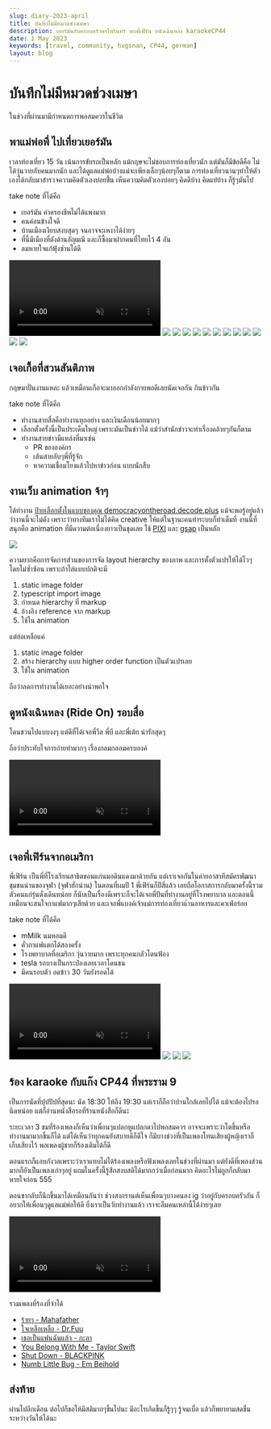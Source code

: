 ```yaml
---
slug: diary-2023-april
title: บันทึกไม่มีหมวดช่วงเมษา
description: เยอร์มันกับครอบครัวพรไพรินทร์ พบพี่เฟิร์น หนังเฉินหลง karaokeCP44
date: 1 May 2023
keywords: [travel, community, hugsnan, CP44, german]
layout: blog
---
```


<script>
import fern_1 from "./fern-1.mp4?url"
import fern_2 from "./fern-2.jpg"
import fern_3 from "./fern-3.jpg"
import fern_4 from "./fern-4.jpg"
import fern_5 from "./fern-5.jpg"
import decode_1 from "./decode-1.jpg"
import german_1 from "./german-1.mp4?url"
import german_2 from "./german-2.jpg"
import german_3 from "./german-3.jpg"
import german_4 from "./german-4.jpg"
import german_5 from "./german-5.jpg"
import german_6 from "./german-6.jpg"
import german_7 from "./german-7.jpg"
import german_8 from "./german-8.jpg"
import german_9 from "./german-9.jpg"
import german_10 from "./german-10.jpg"
import german_11 from "./german-11.jpg"
import german_12 from "./german-12.jpg"
import german_13 from "./german-13.jpg"
import german_14 from "./german-14.jpg"
import karaoke from "./karaoke.mp4?url"
import keur_1 from "./keur-1.jpg"
import movie_1 from "./movie-1.jpg"
import movie_2 from "./movie-2.mp4"
</script>

# บันทึกไม่มีหมวดช่วงเมษา

ในช่วงที่ผ่านมามีกำหนดการพอสมควรในชีวิต

## พาแม่พ่อพี่ ไปเที่ยวเยอร์มัน

เวลาท่องเที่ยว 15 วัน เน้นการขับรถเป็นหลัก แม้กฤษจะไม่ชอบการท่องเที่ยวนัก แต่มันก็มีข้อดีคือ ไม่ได้วุ่นวายกับคนมากนัก และได้ดูแลแม่พ่อบ้างแม่จะเพียงเล็กๆน้อยๆก็ตาม การท่องเที่ยวนานๆทำให้ตัวเองได้กลับมาสำรวจความคิดตัวเองบ่อยขึ้่น เห็นความคิดตัวเองบ่อยๆ คิดดีบ้าง คิดแย่่บ้าง ก็รู้ๆมันไป

take note ที่ได้คือ

- เยอร์มัน ค่าครองชีพไม่ได้แพงมาก
- คนค่อนข้างใจดี
- บ้านเมืองเงียบสงบสุดๆ จนอาจจะเหงาได้ง่ายๆ
- ที่นี้มีเมืองที่ดังด้านอัญมณี และก็ซื้อมาฝากคนที่ไทยไว้ 4 อัน
- ลมหายใจแก้ฟุ้งซ่านได้ดี

<div class="grid grid-cols-3 gap-2 !mx-0">
  <video class="m-0 col-span-2 row-span-3 h-full w-full object-cover" src="{german_1}" autoplay inline playInline muted></video>
  <img class="m-0" src="{german_2}" />
  <img class="m-0" src="{german_3}" />
  <img class="m-0" src="{german_4}" />
  <img class="m-0" src="{german_5}" />
  <img class="m-0" src="{german_6}" />
  <img class="m-0" src="{german_7}" />
  <img class="m-0" src="{german_8}" />
  <img class="m-0" src="{german_9}" />
  <img class="m-0" src="{german_10}" />
  <img class="m-0" src="{german_11}" />
  <img class="m-0" src="{german_12}" />
  <img class="m-0" src="{german_14}" />
</div>

## เจอเกื้อที่สวนสันติภาพ

กฤษมาปั่นงานแหละ แล้วเหมือนเกือจะมาออกกำลังกายพอดีเลยนัดเจอกัน กินข้าวกัน

take note ที่ได้คือ

- ทำงานสายสื่อคือทำงานทุกอย่าง และเงินเดือนน้อยมากๆ
- เลือกตั้งครั้งนี้เป็นประเด็นใหญ่ เพราะมันเป็นข่าวได้ แม้ว่าสำนักข่าวจะทำเรื่องคล้ายๆกันก็ตาม
- ทำงานสายข่าวมีแหล่งที่มาเช่น
  - PR ขององค์กร
  - เส้นสายลับๆพี่ที่รู้จัก
  - หาความเชื่อมโยงแล้วไปหาข่าวก่อน แบบนักสืบ

## งานเว็บ animation จ้าๆ

ได้ทำงาน [ป้ายเลือกตั้งในแบบของคุณ democracyontheroad.decode.plus](https://democracyontheroad.decode.plus/) แม้จะพอรู้อยู่แล้วว่างานนี้จะไม่ดัง เพราะว่าทางทีมเราไม่ได้คิด creative ให้แต่ในฐานะคนทำระบบก็ทำเต็มที่ งานนี้ที่สนุกคือ animation ที่มีความต่อเนื่องยาวเป็นชุดเลย ใช้ [PIXI](https://github.com/pixijs/pixijs) และ [gsap](https://greensock.com) เป็นหลัก

![]({decode_1})

ความยากคือการจัดการส่วนของการจัด layout hierarchy ของภาพ และการตั้งตัวแปรให้ได้ไวๆ โดยไม่ซ้ำซ้อน เพราะถ้าไล่แบบปกติจะมี

1. static image folder
1. typescript import image
1. กำหนด hierarchy ที่ markup
1. อ้างอิง reference จาก markup
1. ใช้ใน animation

แต่ย่อเหลือแค่

1. static image folder
1. สร้าง hierarchy แบบ higher order function เป็นตัวแปรเลย
1. ใช้ใน animation

ถือว่าลดการทำงานได้เยอะอย่างน่าพอใจ

## ดูหนังเฉินหลง (Ride On) รอบสื่อ

โดนชวนไปแบบงงๆ แต่ดีที่ได้เจอพี่วีล พี่บี และพี่เต้ย น่ารักสุดๆ

ถือว่าประทับใจการถ่ายทำมากๆ เรื่องกลมกลอมครบองค์

<video class="m-0" src="{movie_2}" autoplay inline playInline muted controls></video>

## เจอพี่เฟิร์นจากอเมริกา

พี่เฟิร์น เป็นพี่ที่โรงเรียนสาธิตขอนแก่นมอดินแดงมาด้วยกัน แต่เราเจอกันในค่ายอาสาทีสมัครพัฒนาชุมชนน่านของจุฬา (จุฬาฮักน่าน) ในตอนที่ผมปี 1 พี่เฟิร์นก็ปีสี่แล้ว เลยถือโอกาสการกลับมาครั้งนี้รวมตัวคนแก่รุ่นดั่งเดินหน่อย ก็นับเป็นเรื่องดีเพราะก็จะได้เจอพี่ปันที่ทำงานอยู่ที่โรงพยาบาล และตอนนี้เหมือนจะสนใจกาแฟมากๆเสียด้วย และเจอพี่แบงค์เจ้าแม่การท่องเที่ยวแ้านอาหารและคาเฟ่อร่อย

take note ที่ได้คือ

- mMilk นมหอมดี
- คั่วกาแฟแตกได้สองครั้ง
- โรงพยาบาลที่อเมริกา วุ่นวายมาก เพราะทุกคนกลัวโดนฟ้อง
- tesla รถบางเป็นกระป๋องเลยเวลาโดนชน
- มีคนรอบตัว อดข้าว 30 วันยังรอดได้

<div class="grid grid-cols-3 gap-2 !mx-0">
  <video class="m-0 col-span-2 row-span-3 h-full w-full object-cover" src="{fern_1}" autoplay inline playInline muted controls></video>
  <img class="m-0" src="{fern_2}" />
  <img class="m-0" src="{fern_3}" />
  <img class="m-0" src="{fern_5}" />
</div>

## ร้อง karaoke กับแก๊ง CP44 ที่พระราม 9

เป็นการนัดที่ปุปปัปที่สุดนะ นัด 18:30 ให้ถึง 19:30 แต่เราก็ถือว่าบ้านใกล้เลยไปได้ แม้จะต้องไปรอนิดหน่อย แต่ก็อ่านหนังสือรอที่ร้านหนังสือก็ดีนะ

<div class="grid md:grid-cols-[1fr,auto] gap-4">
  <div>
    <p>
      ระยะเวลา 3 ชมที่ร้องเพลงก็เห็นว่าเพื่อนๆแปลกหูแปลกตาไปพอสมควร อาจจะเพราะว่าโตขึ้นหรือทำงานมามากขึ้นก็ได้ แต่ได้เห็นว่าทุกคนยังสบายดีก็ดีใจ ก็มีบางช่วงที่เป็นเพลงโทนเสียงผู้หญิงเราก็เก็บเสียงไว้ พอเพลงผู้ชายก็ร้องเติมได้ก็ดี
    </p>
    <p>
      ตอนแรกก็แอบกังวลเพราะว่าเราแทบไม่ได้ร้องเพลงหรือฟังเพลงเลยในช่วงที่ผ่านมา แต่ยังดีที่เพลงส่วนมากก็ยังเป็นเพลงเก่าๆอยู่ แถมในครั้งนี้รู้สึกสงบสติได้มากกว่าเมื่อก่อนมาก คิดอะไรไม่ถูกก็กลับมาหายใจก่อน 555
    </p>
    <p>
      ตอนขากลับก็นึกขึ้นมาได้เหมือนกันว่า ช่วงสงกรานต์เห็นเพื่อนๆบางคนลง ig ว่าอยู่กับครอบครัวกัน ก็อยากให้เพื่อนๆดูแลแม่พ่อให้ดี ยิ่งเราเป็นวัยทำงานแล้ว เราจะลืมคนเหล่านี้ได้ง่ายๆเลย
    </p>
  </div>
  <video class="max-h-[400px] mt-0 !mx-auto" src="{karaoke}" autoplay muted inline playInline controls></video>
</div>

รวมเพลงที่ร้องที่จำได้

- [ร้ายๆ - Mahafather](https://www.youtube.com/watch?v=KbqYMZ5DkEM)
- [ใจเหลือเหลือ - Dr.Fuu](https://www.youtube.com/watch?v=UJjWqoV3pes)
- [เธอเป็นแฟนฉันแล้ว - กะลา](https://www.youtube.com/watch?v=MR7qAX1Iomc)
- [You Belong With Me - Taylor Swift](https://www.youtube.com/watch?v=VuNIsY6JdUw)
- [Shut Down - BLACKPINK](https://www.youtube.com/watch?v=POe9SOEKotk)
- [Numb Little Bug - Em Beihold](https://www.youtube.com/watch?v=9mVXPLlnSu4)

## ส่งท้าย

ผ่านไปอีกเดือน ต่อไปก็ขอให้มีสติมากๆขึ้นไปนะ มีอะไรเกิดขึ้นก็รู้ๆๆ รู้จนเบื่อ แล้วก็พยายามสดชื่นระหว่างวันให้ได้นะ
